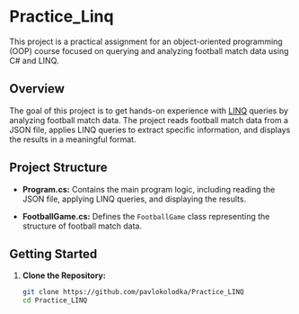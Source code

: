 # Practice_Linq

This project is a practical assignment for an object-oriented programming (OOP) course focused on querying and analyzing football match data using C# and LINQ.

## Overview

The goal of this project is to get hands-on experience with [LINQ](https://learn.microsoft.com/en-us/dotnet/csharp/linq/) queries by analyzing football match data. The project reads football match data from a JSON file, applies LINQ queries to extract specific information, and displays the results in a meaningful format.

## Project Structure

- **Program.cs:** Contains the main program logic, including reading the JSON file, applying LINQ queries, and displaying the results.

- **FootballGame.cs:** Defines the `FootballGame` class representing the structure of football match data.

## Getting Started

1. **Clone the Repository:**
   ```bash
   git clone https://github.com/pavlokolodka/Practice_LINQ
   cd Practice_LINQ
